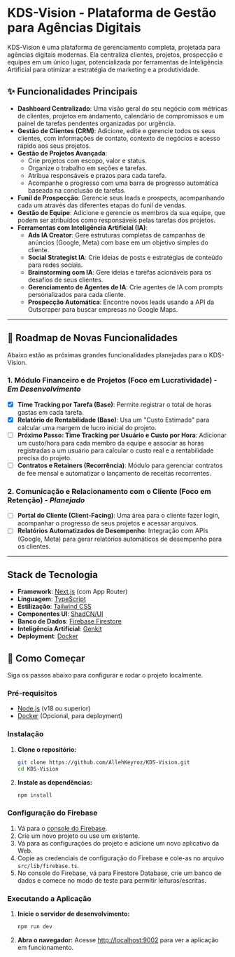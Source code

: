 # KDS-Vision - Plataforma de Gestão para Agências Digitais

KDS-Vision é uma plataforma de gerenciamento completa, projetada para agências digitais modernas. Ela centraliza clientes, projetos, prospecção e equipes em um único lugar, potencializada por ferramentas de Inteligência Artificial para otimizar a estratégia de marketing e a produtividade.

## ✨ Funcionalidades Principais

- **Dashboard Centralizado**: Uma visão geral do seu negócio com métricas de clientes, projetos em andamento, calendário de compromissos e um painel de tarefas pendentes organizadas por urgência.
- **Gestão de Clientes (CRM)**: Adicione, edite e gerencie todos os seus clientes, com informações de contato, contexto de negócios e acesso rápido aos seus projetos.
- **Gestão de Projetos Avançada**:
    - Crie projetos com escopo, valor e status.
    - Organize o trabalho em seções e tarefas.
    - Atribua responsáveis e prazos para cada tarefa.
    - Acompanhe o progresso com uma barra de progresso automática baseada na conclusão de tarefas.
- **Funil de Prospecção**: Gerencie seus leads e prospects, acompanhando cada um através das diferentes etapas do funil de vendas.
- **Gestão de Equipe**: Adicione e gerencie os membros da sua equipe, que podem ser atribuídos como responsáveis pelas tarefas dos projetos.
- **Ferramentas com Inteligência Artificial (IA)**:
    - **Ads IA Creator**: Gere estruturas completas de campanhas de anúncios (Google, Meta) com base em um objetivo simples do cliente.
    - **Social Strategist IA**: Crie ideias de posts e estratégias de conteúdo para redes sociais.
    - **Brainstorming com IA**: Gere ideias e tarefas acionáveis para os desafios de seus clientes.
    - **Gerenciamento de Agentes de IA**: Crie agentes de IA com prompts personalizados para cada cliente.
    - **Prospecção Automática**: Encontre novos leads usando a API da Outscraper para buscar empresas no Google Maps.

---

## 🚀 Roadmap de Novas Funcionalidades

Abaixo estão as próximas grandes funcionalidades planejadas para o KDS-Vision.

### 1. Módulo Financeiro e de Projetos (Foco em Lucratividade) - *Em Desenvolvimento*

- [x] **Time Tracking por Tarefa (Base)**: Permite registrar o total de horas gastas em cada tarefa.
- [x] **Relatório de Rentabilidade (Base)**: Usa um "Custo Estimado" para calcular uma margem de lucro inicial do projeto.
- [ ] **Próximo Passo: Time Tracking por Usuário e Custo por Hora**: Adicionar um custo/hora para cada membro da equipe e associar as horas registradas a um usuário para calcular o custo real e a rentabilidade precisa do projeto.
- [ ] **Contratos e Retainers (Recorrência)**: Módulo para gerenciar contratos de fee mensal e automatizar o lançamento de receitas recorrentes.

### 2. Comunicação e Relacionamento com o Cliente (Foco em Retenção) - *Planejado*

- [ ] **Portal do Cliente (Client-Facing)**: Uma área para o cliente fazer login, acompanhar o progresso de seus projetos e acessar arquivos.
- [ ] **Relatórios Automatizados de Desempenho**: Integração com APIs (Google, Meta) para gerar relatórios automáticos de desempenho para os clientes.

---


## Stack de Tecnologia

- **Framework**: [Next.js](https://nextjs.org/) (com App Router)
- **Linguagem**: [TypeScript](https://www.typescriptlang.org/)
- **Estilização**: [Tailwind CSS](https://tailwindcss.com/)
- **Componentes UI**: [ShadCN/UI](https://ui.shadcn.com/)
- **Banco de Dados**: [Firebase Firestore](https://firebase.google.com/docs/firestore)
- **Inteligência Artificial**: [Genkit](https://firebase.google.com/docs/genkit)
- **Deployment**: [Docker](https://www.docker.com/)

## 🏁 Como Começar

Siga os passos abaixo para configurar e rodar o projeto localmente.

### Pré-requisitos

- [Node.js](https://nodejs.org/en/) (v18 ou superior)
- [Docker](https://www.docker.com/get-started) (Opcional, para deployment)

### Instalação

1. **Clone o repositório:**
   ```bash
   git clone https://github.com/AllehKeyroz/KDS-Vision.git
   cd KDS-Vision
   ```

2. **Instale as dependências:**
   ```bash
   npm install
   ```

### Configuração do Firebase

1.  Vá para o [console do Firebase](https://console.firebase.google.com/).
2.  Crie um novo projeto ou use um existente.
3.  Vá para as configurações do projeto e adicione um novo aplicativo da Web.
4.  Copie as credenciais de configuração do Firebase e cole-as no arquivo `src/lib/firebase.ts`.
5.  No console do Firebase, vá para Firestore Database, crie um banco de dados e comece no modo de teste para permitir leituras/escritas.

### Executando a Aplicação

1. **Inicie o servidor de desenvolvimento:**
   ```bash
   npm run dev
   ```

2. **Abra o navegador:**
   Acesse [http://localhost:9002](http://localhost:9002) para ver a aplicação em funcionamento.
